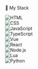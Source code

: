 💼 My Stack

<div align="left">

<img src="https://img.shields.io/badge/HTML-E34F26?style=for-the-badge&logo=html5&logoColor=white" alt="HTML" /><br>
<img src="https://img.shields.io/badge/CSS-1572B6?style=for-the-badge&logo=css3&logoColor=white" alt="CSS" /><br>
<img src="https://img.shields.io/badge/JAVASCRIPT-F7DF1E?style=for-the-badge&logo=javascript&logoColor=black" alt="JavaScript" /><br>
<img src="https://img.shields.io/badge/TYPESCRIPT-3178C6?style=for-the-badge&logo=typescript&logoColor=white" alt="TypeScript" /><br>
<img src="https://img.shields.io/badge/VUE-4FC08D?style=for-the-badge&logo=vue.js&logoColor=white" alt="Vue" /><br>
<img src="https://img.shields.io/badge/REACT-20232A?style=for-the-badge&logo=react&logoColor=61DAFB" alt="React" /><br>
<img src="https://img.shields.io/badge/NODE.JS-339933?style=for-the-badge&logo=node.js&logoColor=white" alt="Node.js" /><br>
<img src="https://img.shields.io/badge/LUA-2C2D72?style=for-the-badge&logo=lua&logoColor=white" alt="Lua" /><br>
<img src="https://img.shields.io/badge/PYTHON-3776AB?style=for-the-badge&logo=python&logoColor=white" alt="Python" />

</div>
